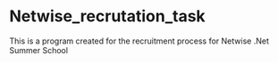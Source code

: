 # Netwise_recrutation_task
This is a program created for the recruitment process for Netwise .Net Summer School

